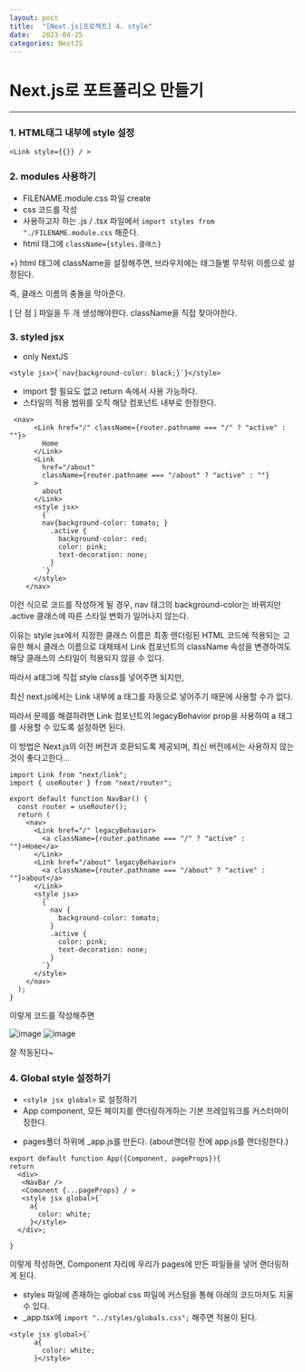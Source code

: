 ```yaml
---
layout: post
title:  "[Next.js|프로젝트] 4. style"
date:   2023-04-25
categories: NextJS
---
```


# Next.js로 포트폴리오 만들기

--- 

### 1. HTML태그 내부에 style 설정

```
<Link style={{}} / >
```
### 2. modules 사용하기

* FILENAME.module.css 파일 create
* css 코드를 작성
* 사용하고자 하는 .js / .tsx 파일에서 `import styles from "./FILENAME.module.css` 해준다.
*  html 태그에 `className={styles.클래스}`

+)  html 태그에 className을 설정해주면, 브라우저에는 태그들별 무작위 이름으로 설정된다.

즉, 클래스 이름의 충돌을 막아준다.

[ 단 점 ] 파일을 두 개 생성해야한다. className을 직접 찾아야한다.

### 3. styled jsx

* only NextJS

```
<style jsx>{`nav{background-color: black;}`}</style>
```

* import 할 필요도 없고 return 속에서 사용 가능하다. 
* 스타일의 적용 범위를 오직 해당 컴포넌트 내부로 한정한다.

```
 <nav>
      <Link href="/" className={router.pathname === "/" ? "active" : ""}>
        Home
      </Link>
      <Link
        href="/about"
        className={router.pathname === "/about" ? "active" : ""}
      >
        about
      </Link>
      <style jsx>
        {`
        nav{background-color: tomato; }
          .active {
            background-color: red;
            color: pink;
            text-decoration: none;
          }
        `}
      </style>
    </nav>
```

이런 식으로 코드를 작성하게 될 경우, nav 태그의 background-color는 바뀌지만 .active 클래스에 따른 스타일 변화가 일어나지 않는다.

이유는 style jsx에서 지정한 클래스 이름은 최종 렌더링된 HTML 코드에 적용되는 고유한 해시 클래스 이름으로 대체돼서 Link 컴포넌트의 className 속성을 변경하여도 해당 클래스의 스타일이 적용되지 않을 수 있다.

따라서 a태그에 직접 style class를 넣어주면 되지만, 

최신 next.js에서는 Link 내부에 a 태그를 자동으로 넣어주기 때문에 사용할 수가 없다.

따라서 문제를 해결하려면 Link 컴포넌트의 legacyBehavior prop을 사용하여 a 태그를 사용할 수 있도록 설정하면 된다. 

이 방법은 Next.js의 이전 버전과 호환되도록 제공되며, 최신 버전에서는 사용하지 않는 것이 좋다고한다...

```
import Link from "next/link";
import { useRouter } from "next/router";

export default function NavBar() {
  const router = useRouter();
  return (
    <nav>
      <Link href="/" legacyBehavior>
        <a className={router.pathname === "/" ? "active" : ""}>Home</a>
      </Link>
      <Link href="/about" legacyBehavior>
        <a className={router.pathname === "/about" ? "active" : ""}>about</a>
      </Link>
      <style jsx>
        {`
          nav {
            background-color: tomato;
          }
          .active {
            color: pink;
            text-decoration: none;
          }
        `}
      </style>
    </nav>
  );
}
```

이렇게 코드를 작성해주면

![image](https://user-images.githubusercontent.com/88815795/234188423-a5c33d0f-436f-4a04-bb57-5bac9c6e38f3.png)
![image](https://user-images.githubusercontent.com/88815795/234188621-308fdf61-b94b-451f-8def-fd52a3ec3d30.png)

잘 작동된다~

### 4. Global style 설정하기

* `<style jsx global>` 로 설정하기
* App component, 모든 페이지를 랜더링하게하는 기본 프레임워크를 커스터마이징한다. 
 - pages폴더 하위에  _app.js를 만든다. (about랜더링 전에 app.js를 랜더링한다.)
 
 ```
 export default function App({Component, pageProps}){
 return 
   <div>
    <NavBar />
    <Comonent {...pageProps} / >
    <style jsx global>{`
      a{
        color: white;
      }</style>
   </div>;
 
 }
 ```
 
 이렇게 작성하면, Component 자리에 우리가 pages에 만든 파일들을 넣어 랜더링하게 된다. 
 
* styles 파일에 존재하는 global css 파일에 커스텀을 통해 아래의 코드마저도 지울 수 있다.
* _app.tsx에 `import "../styles/globals.css";` 해주면 적용이 된다. 

```
<style jsx global>{`
      a{
        color: white;
      }</style>
```

